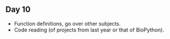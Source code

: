 
## Day 10

* Function definitions, go over other subjects.
* Code reading (of projects from last year or that of BioPython).



